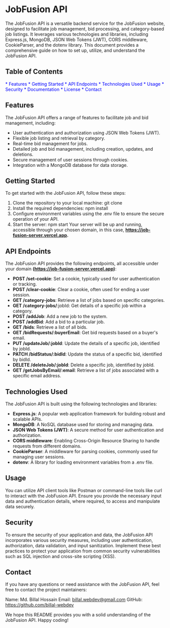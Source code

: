# JobFusion API

The JobFusion API is a versatile backend service for the JobFusion website, designed to facilitate job management, bid processing, and category-based job listings. It leverages various technologies and libraries, including Express.js, MongoDB, JSON Web Tokens (JWT), CORS middleware, CookieParser, and the dotenv library. This document provides a comprehensive guide on how to set up, utilize, and understand the JobFusion API.

## Table of Contents

<span style="color:blue">
* Features
* Getting Started
* API Endpoints
* Technologies Used
* Usage
* Security
* Documentation
* License
* Contact
</span>

## Features

The JobFusion API offers a range of features to facilitate job and bid management, including:

* User authentication and authorization using JSON Web Tokens (JWT).
* Flexible job listing and retrieval by category.
* Real-time bid management for jobs.
* Detailed job and bid management, including creation, updates, and deletions.
* Secure management of user sessions through cookies.
* Integration with a MongoDB database for data storage.

## Getting Started

To get started with the JobFusion API, follow these steps:
1. Clone the repository to your local machine:
git clone <repository-url>
2. Install the required dependencies:
npm install
3. Configure environment variables using the .env file to ensure the secure operation of your API.
4. Start the server:
npm start
Your server will be up and running, accessible through your chosen domain, in this case, __https://job-fusion-server.vercel.app.__

## API Endpoints

The JobFusion API provides the following endpoints, all accessible under your domain __(https://job-fusion-server.vercel.app)__:

* __POST /set-cookie__: Set a cookie, typically used for user authentication or tracking.
* __POST /clear-cookie__: Clear a cookie, often used for ending a user session.
* __GET /category-jobs__: Retrieve a list of jobs based on specific categories.
* __GET /category-jobs/__:jobId: Get details of a specific job within a category.
* __POST /addJob__: Add a new job to the system.
* __POST /addBid__: Add a bid to a particular job.
* __GET /bids__: Retrieve a list of all bids.
* __GET /bidRequests/:buyerEmail__: Get bid requests based on a buyer's email.
* __PUT /updateJob/:jobId__: Update the details of a specific job, identified by jobId.
* __PATCH /bidStatus/:bidId__: Update the status of a specific bid, identified by bidId.
* __DELETE /deleteJob/:jobId__: Delete a specific job, identified by jobId.
* __GET /getJobsByEmail/:email__: Retrieve a list of jobs associated with a specific email address.

## Technologies Used

The JobFusion API is built using the following technologies and libraries:

* __Express.js__: A popular web application framework for building robust and scalable APIs.
* __MongoDB__: A NoSQL database used for storing and managing data.
* __JSON Web Tokens (JWT)__: A secure method for user authentication and authorization.
* __CORS middleware__: Enabling Cross-Origin Resource Sharing to handle requests from different domains.
* __CookieParser__: A middleware for parsing cookies, commonly used for managing user sessions.
* __dotenv__: A library for loading environment variables from a .env file.

## Usage

You can utilize API client tools like Postman or command-line tools like curl to interact with the JobFusion API. Ensure you provide the necessary input data and authentication details, where required, to access and manipulate data securely.

## Security
To ensure the security of your application and data, the JobFusion API incorporates various security measures, including user authentication, authorization, data validation, and input sanitization. Implement these best practices to protect your application from common security vulnerabilities such as SQL injection and cross-site scripting (XSS).

## Contact

If you have any questions or need assistance with the JobFusion API, feel free to contact the project maintainers:

Name: Md. Billal Hossain
Email: billal.webdev@gmail.com
GitHub: https://github.com/billal-webdev

We hope this README provides you with a solid understanding of the JobFusion API. Happy coding!
